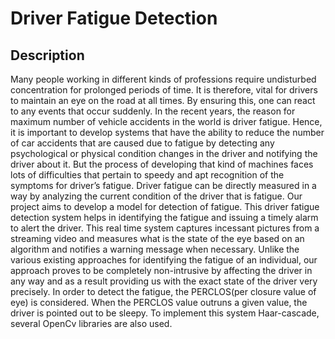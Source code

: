 # Driver Fatigue Detection

## Description

Many people working in different kinds of professions require undisturbed concentration for prolonged periods of time. It is therefore, vital for drivers to maintain an eye on the road at all times. By ensuring this, one can react to any events that occur suddenly. In the recent years, the reason for maximum number of vehicle accidents in the world is driver fatigue. Hence, it is important to develop systems that have the ability to reduce the number of car accidents that are caused due to fatigue by detecting any psychological or physical condition changes in the driver and notifying the driver about it. But the process of developing that kind of machines faces lots of difficulties that pertain to speedy and apt recognition of the symptoms for driver’s fatigue.
Driver fatigue can be directly measured in a way by analyzing the current condition of the driver that is fatigue. Our project aims to develop a model for detection of fatigue. This driver fatigue detection system helps in identifying the fatigue and issuing a timely alarm to alert the driver. This real time system captures incessant pictures from a streaming video and measures what is the state of the eye based on an algorithm and notifies a warning message when necessary. Unlike the various existing approaches for identifying the fatigue of an individual, our approach proves to be completely non-intrusive by affecting the driver in any way and as a result providing us with the exact state of the driver very precisely.
In order to detect the fatigue, the PERCLOS(per closure value of eye) is considered. When the PERCLOS value outruns a given value, the driver is pointed out to be sleepy. To implement this system Haar-cascade, several OpenCv libraries are also used.

